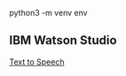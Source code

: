 python3 -m venv env


## IBM Watson Studio
[Text to Speech](https://cloud.ibm.com/services/speech-to-text/crn%3Av1%3Abluemix%3Apublic%3Aspeech-to-text%3Aeu-gb%3Aa%2F4ca32933da5a46b7b3c0a61ecf7209c1%3A4e83a204-e009-4a9a-b577-bb986d8caf98%3A%3A?paneId=manage&new=true)